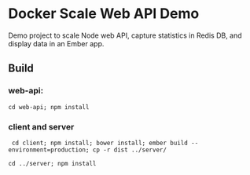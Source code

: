 # Docker Scale Web API Demo
Demo project to scale Node web API, capture statistics in Redis DB, and display data in an Ember app.

## Build

### web-api:
``` cd web-api; npm install ```

### client and server
``` cd client; npm install; bower install; ember build --environment=production; cp -r dist ../server/```

``` cd ../server; npm install ```
